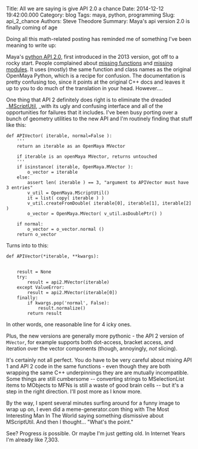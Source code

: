 Title: All we are saying is give API 2.0 a chance
Date: 2014-12-12 19:42:00.000
Category: blog
Tags: maya, python, programming 
Slug: api_2_chance
Authors: Steve Theodore
Summary: Maya's api version 2.0 is finally coming of age

Doing all this math-related posting has reminded me of something I've been meaning to write up:  
  
Maya's [python API 2.0,](http://knowledge.autodesk.com/search-result/caas/CloudHelp/cloudhelp/2015/ENU/Maya-SDK/py-ref/index-html.html) first introduced in the 2013 version, got off to a rocky start. People complained about [missing functions](http://stackoverflow.com/questions/20232835/maya-python-api-2-0-has-no-mitdag-so-how-traverse-dag-graph) and [missing modules](http://jeremyyk.com/tutorials/maya-s-python-api-2-0-).  It uses (mostly) the same function and class names as the original OpenMaya Python, which is a recipe for confusion. The documentation is pretty confusing too, since it points at the original C++ docs and leaves it up to you to do much of the translation in your head.    However....  
  
  
One thing that API 2 definitely does right is to eliminate the dreaded _[MScriptUtil](http://techartsurvival.blogspot.com/2014/03/if-your-maya-python-api-is-crashing.html), _with its ugly and confusing interface and all of the opportunities for failures that it includes.  I've been busy porting over a bunch of geometry utilities to the new API and I'm routinely finding that stuff like this:  
  
  

    
    
    def APIVector( iterable, normal=False ):  
        '''  
        return an iterable as an OpenMaya MVector  
          
        if iterable is an openMaya MVector, returns untouched  
        '''  
        if isinstance( iterable, OpenMaya.MVector ):  
            o_vector = iterable  
        else:  
            assert len( iterable ) == 3, "argument to APIVector must have 3 entries"  
            v_util = OpenMaya.MScriptUtil()  
            it = list( copy( iterable ) )  
            v_util.createFromDouble( iterable[0], iterable[1], iterable[2] )  
            o_vector = OpenMaya.MVector( v_util.asDoublePtr() )  
      
        if normal:  
            o_vector = o_vector.normal ()  
        return o_vector  
    
  
Turns into to this:  

    
    
    def APIVector(*iterable, **kwargs):
    
    
        result = None  
        try:  
            result = api2.MVector(iterable)  
        except ValueError:  
            result = api2.MVector(iterable[0])  
        finally:  
            if kwargs.pop('normal', False):  
                result.normalize()  
            return result  
    

  
In other words, one reasonable line for 4 icky ones.  
  
Plus, the new versions are generally more pythonic - the API 2 version of `MVector`, for example supports both dot-access, bracket access, and iteration over the vector components (though, annoyingly, _not_ slicing).  
  
It's certainly not all perfect. You do have to be very careful about mixing API 1 and API 2 code in the same functions - even though they are both wrapping the same C++ underpinnings they are are mutually incompatible.  Some things are still cumbersome -- converting strings to MSelectionList items to MObjects to MFNs is still a waste of good brain cells -- but it's a step in the right direction. I'll post more as I know more.  
  
By the way, I spent several minutes surfing around for a funny image to wrap up on, I even did a meme-generator.com thing with The Most Interesting Man In The World saying something dismissive about MScriptUtil.  And then I thought... "What's the point."  
  
See? Progress _is_ possible.   Or maybe I'm just getting old. In Internet Years I'm already like 7,303.  
  
  
  


